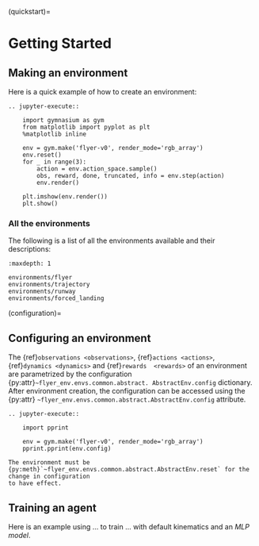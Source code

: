 (quickstart)=
# Getting Started

## Making an environment

Here is a quick example of how to create an environment:

```{eval-rst}
.. jupyter-execute::

    import gymnasium as gym
    from matplotlib import pyplot as plt
    %matplotlib inline
    
    env = gym.make('flyer-v0', render_mode='rgb_array')
    env.reset()
    for _ in range(3):
        action = env.action_space.sample()
        obs, reward, done, truncated, info = env.step(action)
        env.render()
        
    plt.imshow(env.render())
    plt.show()
```

### All the environments

The following is a list of all the environments available and their descriptions:

```{toctree}
:maxdepth: 1

environments/flyer
environments/trajectory
environments/runway
environments/forced_landing
```

(configuration)=

## Configuring an environment

The {ref}`observations <observations>`, {ref}`actions <actions>`, {ref}`dynamics <dynamics>` and {ref}`rewards 
<rewards>` of an environment are parametrized by the configuration {py:attr}`~flyer_env.envs.common.abstract.
AbstractEnv.config` dictionary. After environment creation, the configuration can be accessed using the {py:attr}
`~flyer_env.envs.common.abstract.AbstractEnv.config` attribute.

```{eval-rst}
.. jupyter-execute::

    import pprint
    
    env = gym.make('flyer-v0', render_mode='rgb_array')
    pprint.pprint(env.config)
```

```{note}
The environment must be {py:meth}`~flyer_env.envs.common.abstract.AbstractEnv.reset` for the change in configuration 
to have effect.
```

## Training an agent

Here is an example using ... to train ... with default kinematics and an *MLP model*.

[colab-badge]: https://colab.research.google.com/assets/colab-badge.svg



